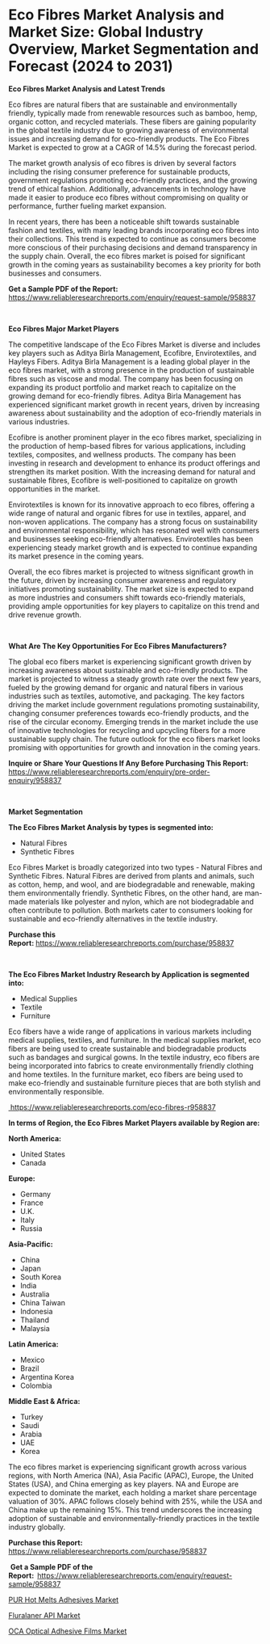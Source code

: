 <p><h1>Eco Fibres Market Analysis and Market Size: Global Industry Overview, Market Segmentation and Forecast (2024 to 2031)</h1></p><p><strong>Eco Fibres Market Analysis and Latest Trends</strong></p>
<p><p>Eco fibres are natural fibers that are sustainable and environmentally friendly, typically made from renewable resources such as bamboo, hemp, organic cotton, and recycled materials. These fibers are gaining popularity in the global textile industry due to growing awareness of environmental issues and increasing demand for eco-friendly products. The Eco Fibres Market is expected to grow at a CAGR of 14.5% during the forecast period.</p><p>The market growth analysis of eco fibres is driven by several factors including the rising consumer preference for sustainable products, government regulations promoting eco-friendly practices, and the growing trend of ethical fashion. Additionally, advancements in technology have made it easier to produce eco fibres without compromising on quality or performance, further fueling market expansion.</p><p>In recent years, there has been a noticeable shift towards sustainable fashion and textiles, with many leading brands incorporating eco fibres into their collections. This trend is expected to continue as consumers become more conscious of their purchasing decisions and demand transparency in the supply chain. Overall, the eco fibres market is poised for significant growth in the coming years as sustainability becomes a key priority for both businesses and consumers.</p></p>
<p><strong>Get a Sample PDF of the Report:&nbsp;</strong> <a href="https://www.reliableresearchreports.com/enquiry/request-sample/958837">https://www.reliableresearchreports.com/enquiry/request-sample/958837</a></p>
<p>&nbsp;</p>
<p><strong>Eco Fibres Major Market Players</strong></p>
<p><p>The competitive landscape of the Eco Fibres Market is diverse and includes key players such as Aditya Birla Management, Ecofibre, Envirotextiles, and Hayleys Fibers. Aditya Birla Management is a leading global player in the eco fibres market, with a strong presence in the production of sustainable fibres such as viscose and modal. The company has been focusing on expanding its product portfolio and market reach to capitalize on the growing demand for eco-friendly fibres. Aditya Birla Management has experienced significant market growth in recent years, driven by increasing awareness about sustainability and the adoption of eco-friendly materials in various industries.</p><p>Ecofibre is another prominent player in the eco fibres market, specializing in the production of hemp-based fibres for various applications, including textiles, composites, and wellness products. The company has been investing in research and development to enhance its product offerings and strengthen its market position. With the increasing demand for natural and sustainable fibres, Ecofibre is well-positioned to capitalize on growth opportunities in the market.</p><p>Envirotextiles is known for its innovative approach to eco fibres, offering a wide range of natural and organic fibres for use in textiles, apparel, and non-woven applications. The company has a strong focus on sustainability and environmental responsibility, which has resonated well with consumers and businesses seeking eco-friendly alternatives. Envirotextiles has been experiencing steady market growth and is expected to continue expanding its market presence in the coming years.</p><p>Overall, the eco fibres market is projected to witness significant growth in the future, driven by increasing consumer awareness and regulatory initiatives promoting sustainability. The market size is expected to expand as more industries and consumers shift towards eco-friendly materials, providing ample opportunities for key players to capitalize on this trend and drive revenue growth.</p></p>
<p>&nbsp;</p>
<p><strong>What Are The Key Opportunities For Eco Fibres Manufacturers?</strong></p>
<p><p>The global eco fibers market is experiencing significant growth driven by increasing awareness about sustainable and eco-friendly products. The market is projected to witness a steady growth rate over the next few years, fueled by the growing demand for organic and natural fibers in various industries such as textiles, automotive, and packaging. The key factors driving the market include government regulations promoting sustainability, changing consumer preferences towards eco-friendly products, and the rise of the circular economy. Emerging trends in the market include the use of innovative technologies for recycling and upcycling fibers for a more sustainable supply chain. The future outlook for the eco fibers market looks promising with opportunities for growth and innovation in the coming years.</p></p>
<p><strong>Inquire or Share Your Questions If Any Before Purchasing This Report:</strong> <a href="https://www.reliableresearchreports.com/enquiry/pre-order-enquiry/958837">https://www.reliableresearchreports.com/enquiry/pre-order-enquiry/958837</a></p>
<p>&nbsp;</p>
<p><strong>Market Segmentation</strong></p>
<p><strong>The Eco Fibres Market Analysis by types is segmented into:</strong></p>
<p><ul><li>Natural Fibres</li><li>Synthetic Fibres</li></ul></p>
<p><p>Eco Fibres Market is broadly categorized into two types - Natural Fibres and Synthetic Fibres. Natural Fibres are derived from plants and animals, such as cotton, hemp, and wool, and are biodegradable and renewable, making them environmentally friendly. Synthetic Fibres, on the other hand, are man-made materials like polyester and nylon, which are not biodegradable and often contribute to pollution. Both markets cater to consumers looking for sustainable and eco-friendly alternatives in the textile industry.</p></p>
<p><strong>Purchase this Report:&nbsp;</strong><a href="https://www.reliableresearchreports.com/purchase/958837">https://www.reliableresearchreports.com/purchase/958837</a></p>
<p>&nbsp;</p>
<p><strong>The Eco Fibres Market Industry Research by Application is segmented into:</strong></p>
<p><ul><li>Medical Supplies</li><li>Textile</li><li>Furniture</li></ul></p>
<p><p>Eco fibers have a wide range of applications in various markets including medical supplies, textiles, and furniture. In the medical supplies market, eco fibers are being used to create sustainable and biodegradable products such as bandages and surgical gowns. In the textile industry, eco fibers are being incorporated into fabrics to create environmentally friendly clothing and home textiles. In the furniture market, eco fibers are being used to make eco-friendly and sustainable furniture pieces that are both stylish and environmentally responsible.</p></p>
<p><a href="https://www.reliableresearchreports.com/eco-fibres-r958837">&nbsp;https://www.reliableresearchreports.com/eco-fibres-r958837</a></p>
<p><strong>In terms of Region, the Eco Fibres Market Players available by Region are:</strong></p>
<p>
    <p> <strong> North America: </strong>
        <ul>
            <li>United States</li>
            <li>Canada</li>
        </ul>
        </p> 
    <p> <strong> Europe: </strong>
        <ul>
            <li>Germany</li>
            <li>France</li>
            <li>U.K.</li>
            <li>Italy</li>
            <li>Russia</li>
        </ul>
        </p> 
    <p> <strong> Asia-Pacific: </strong>
        <ul>
            <li>China</li>
            <li>Japan</li>
            <li>South Korea</li>
            <li>India</li>
            <li>Australia</li>
            <li>China Taiwan</li>
            <li>Indonesia</li>
            <li>Thailand</li>
            <li>Malaysia</li>
        </ul>
        </p> 
    <p> <strong> Latin America: </strong>
        <ul>
            <li>Mexico</li>
            <li>Brazil</li>
            <li>Argentina Korea</li>
            <li>Colombia</li>
        </ul>
        </p> 
    <p> <strong> Middle East & Africa: </strong>
        <ul>
            <li>Turkey</li>
            <li>Saudi</li>
            <li>Arabia</li>
            <li>UAE</li>
            <li>Korea</li>
        </ul>
    </p>
    </p>
<p><p>The eco fibres market is experiencing significant growth across various regions, with North America (NA), Asia Pacific (APAC), Europe, the United States (USA), and China emerging as key players. NA and Europe are expected to dominate the market, each holding a market share percentage valuation of 30%. APAC follows closely behind with 25%, while the USA and China make up the remaining 15%. This trend underscores the increasing adoption of sustainable and environmentally-friendly practices in the textile industry globally.</p></p>
<p><strong>Purchase this Report: </strong><a href="https://www.reliableresearchreports.com/purchase/958837">https://www.reliableresearchreports.com/purchase/958837</a></p>
<p>&nbsp;<strong>Get a Sample PDF of the Report:&nbsp;&nbsp;</strong><a href="https://www.reliableresearchreports.com/enquiry/request-sample/958837">https://www.reliableresearchreports.com/enquiry/request-sample/958837</a></p>
<p><strong></strong></p>
<p><p><a href="https://github.com/hskmn/Market-Research-Report-List-1/blob/main/pur-hot-melts-adhesives-market.md">PUR Hot Melts Adhesives Market</a></p><p><a href="https://medium.com/@jewelmohr42/global-fluralaner-api-market-opportunities-and-forecast-for-period-from-2024-to-2031-075a2eac2628">Fluralaner API Market</a></p><p><a href="https://medium.com/@samirmayert184/oca-optical-adhesive-films-market-share-and-new-trends-analysis-by-its-type-application-end-use-b2990e61f46f">OCA Optical Adhesive Films Market</a></p></p>